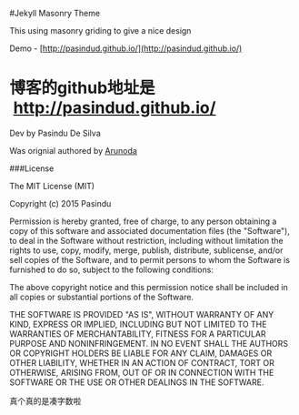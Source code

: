 #Jekyll Masonry Theme

This using masonry griding to give a nice design

Demo - [http://pasindud.github.io/](http://pasindud.github.io/)

# 博客的github地址是  http://pasindud.github.io/


Dev by Pasindu De Silva

Was orignial authored by [Arunoda](https://github.com/arunoda)

###License

The MIT License (MIT)

Copyright (c) 2015 Pasindu

Permission is hereby granted, free of charge, to any person obtaining a copy of this software and associated documentation files (the "Software"), to deal in the Software without restriction, including without limitation the rights to use, copy, modify, merge, publish, distribute, sublicense, and/or sell copies of the Software, and to permit persons to whom the Software is furnished to do so, subject to the following conditions:

The above copyright notice and this permission notice shall be included in all copies or substantial portions of the Software.

THE SOFTWARE IS PROVIDED "AS IS", WITHOUT WARRANTY OF ANY KIND, EXPRESS OR IMPLIED, INCLUDING BUT NOT LIMITED TO THE WARRANTIES OF MERCHANTABILITY, FITNESS FOR A PARTICULAR PURPOSE AND NONINFRINGEMENT. IN NO EVENT SHALL THE AUTHORS OR COPYRIGHT HOLDERS BE LIABLE FOR ANY CLAIM, DAMAGES OR OTHER LIABILITY, WHETHER IN AN ACTION OF CONTRACT, TORT OR OTHERWISE, ARISING FROM, OUT OF OR IN CONNECTION WITH THE SOFTWARE OR THE USE OR OTHER DEALINGS IN THE SOFTWARE.


真个真的是凑字数啦
